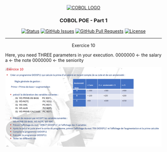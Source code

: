 <p align="center">
  <a href="" rel="noopener">
 <img width=200px height=200px src="https://www.krescentglobal.com/images/iphone/cobol-1.png" alt="COBOL LOGO"></a>
</p>

<h3 align="center">COBOL POE - Part 1</h3>

<div align="center">

[![Status](https://img.shields.io/badge/status-active-success.svg)]()
[![GitHub Issues](https://img.shields.io/github/issues/emericdefay/forma-cobol-1.svg)](https://github.com/emericdefay/forma-cobol-1/issues)
[![GitHub Pull Requests](https://img.shields.io/github/issues-pr/emericdefay/forma-cobol-1.svg)](https://github.com/emericdefay/forma-cobol-1/pulls)
[![License](https://img.shields.io/badge/license-MIT-blue.svg)](/LICENSE)

</div>

---

<p align="center"> Exercice 10
    <br> 
</p>

Here, you need THREE parameters in your execution.
0000000 <- the salary
a       <- the note
0000000 <- the seniority

<p align="center">
  <img src="./exercice.png" alt="COBOL exercice">
</p>